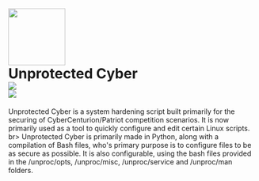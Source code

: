 # <img src="https://github.com/user-attachments/assets/ec5d3a19-0001-470e-8397-e40149cf59e6" width="115"/> <br> Unprotected Cyber<br><img src="https://img.shields.io/github/v/release/hopeaxolotl/unprotected-cyber?style=for-the-badge"> <br> <img src="https://img.shields.io/github/languages/top/hopeaxolotl/unprotected-cyber?style=for-the-badge"> </br>
Unprotected Cyber is a system hardening script built primarily for the securing of CyberCenturion/Patriot competition scenarios. It is now primarily used as a tool to quickly configure and edit certain Linux scripts. 
<br>br>
Unprotected Cyber is primarily made in Python, along with a compilation of Bash files, who's primary purpose is to configure files to be as secure as possible. It is also configurable, using the bash files provided in the /unproc/opts, /unproc/misc, /unproc/service and /unproc/man folders. 
</br></br>
